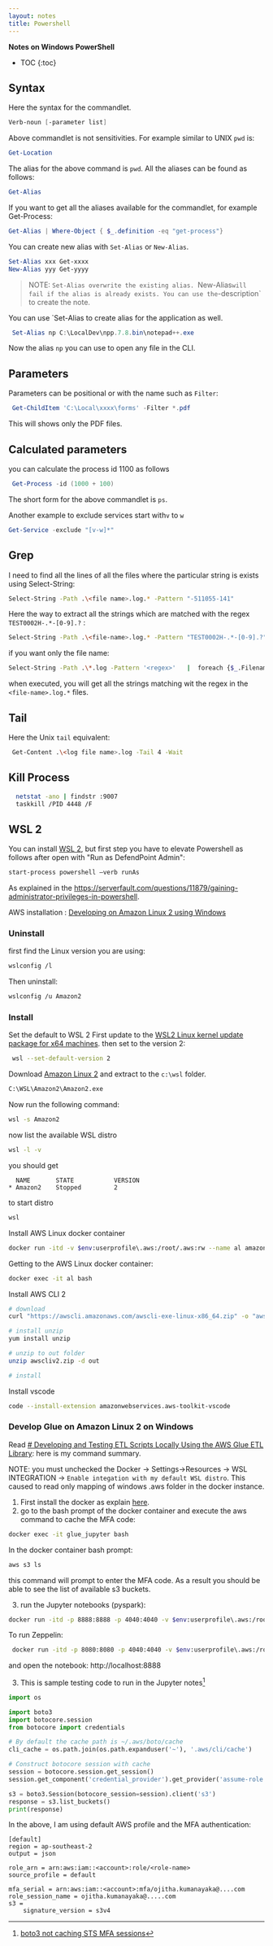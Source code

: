 ```yaml
---
layout: notes 
title: Powershell
---
```


**Notes on Windows PowerShell**

* TOC
{:toc}

## Syntax
Here the syntax for the commandlet.
```powershell
Verb-noun [-parameter list]
```
Above commandlet is not sensitivities.
For example similar to UNIX `pwd` is:
```powershell
Get-Location
```
The alias for the above command is `pwd`. All the aliases can be found as follows:
```powershell
Get-Alias
```
If you want to get all the aliases available for the commandlet, for example Get-Process:
```powershell
Get-Alias | Where-Object { $_.definition -eq "get-process"}
```
You can create new alias with `Set-Alias` or `New-Alias`.
```powershell
Set-Alias xxx Get-xxxx
New-Alias yyy Get-yyyy
```
> NOTE: `Set-Alias overwrite the existing alias. `New-Alias` will fail if the alias is already exists. You can use the `-description` to create the note.

You can use `Set-Alias to create alias for the application as well.
```powershell
 Set-Alias np C:\LocalDev\npp.7.8.bin\notepad++.exe
```
Now the alias `np` you can use to open any file in the CLI.



## Parameters

Parameters can be positional or with the name such as `Filter`:
```powershell
 Get-ChildItem 'C:\Local\xxxx\forms' -Filter *.pdf
```
 This will shows only the PDF files.
 
## Calculated parameters

you can calculate the process id 1100 as follows
```powershell
 Get-Process -id (1000 + 100)
```
The short form for the above commandlet is `ps`.

Another example to exclude services start with`v` to `w` 
```powershell
Get-Service -exclude "[v-w]*"
```

## Grep 
I need to find all the lines of all the files where the particular string is exists using Select-String:
```bash
Select-String -Path .\<file name>.log.* -Pattern "-511055-141"
```
Here the way to extract all the strings which are matched with the regex `TEST0002H-.*-[0-9].?` :
```bash
Select-String -Path .\<file-name>.log.* -Pattern "TEST0002H-.*-[0-9].?" -AllMatches |  % { $_.Matches } | % {$_.Value } | select -Unique
```
if you  want only the file name:
```bash
Select-String -Path .\*.log -Pattern '<regex>'   |  foreach {$_.Filename} | select -Unique
```
when executed, you will get all the strings matching wit the regex in the `<file-name>.log.*` files.

## Tail
Here the Unix `tail` equivalent:

```bash  
 Get-Content .\<log file name>.log -Tail 4 -Wait
 ```
 ## Kill Process

```bash
  netstat -ano | findstr :9007
  taskkill /PID 4448 /F
 ```


## WSL 2
You can install [WSL 2](https://docs.microsoft.com/en-us/windows/wsl/install-win10), but first step you have to elevate Powershell as follows after open with "Run as DefendPoint Admin":
```bash
start-process powershell –verb runAs
```
As explained in the https://serverfault.com/questions/11879/gaining-administrator-privileges-in-powershell.

AWS installation : [Developing on Amazon Linux 2 using Windows](https://aws.amazon.com/blogs/developer/developing-on-amazon-linux-2-using-windows/)
### Uninstall
first find the Linux version you are using:
```bash
wslconfig /l
```
Then uninstall:
```bash
wslconfig /u Amazon2
```
### Install
Set the default to WSL 2
First update to the [WSL2 Linux kernel update package for x64 machines](https://wslstorestorage.blob.core.windows.net/wslblob/wsl_update_x64.msi). then set to the version 2:
```bash
 wsl --set-default-version 2
```
Download [Amazon Linux 2](https://github.com/yosukes-dev/AmazonWSL/releases/download/2.0.20200722.0-update.2/Amazon2.zip) and extract to the `c:\wsl` folder.
```bash
C:\WSL\Amazon2\Amazon2.exe
``` 
Now run the following command:
```bash
wsl -s Amazon2
```
now list the available WSL distro
```bash
wsl -l -v
```
you should get
```
  NAME       STATE           VERSION
* Amazon2    Stopped         2
```
to start distro
```bash
wsl
```
Install AWS Linux docker container

```bash
docker run -itd -v $env:userprofile\.aws:/root/.aws:rw --name al amazonlinux bash
```

Getting to the AWS Linux docker container:

```bash
docker exec -it al bash
```

Install AWS CLI 2

```bash
# download
curl "https://awscli.amazonaws.com/awscli-exe-linux-x86_64.zip" -o "awscliv2.zip"

# install unzip
yum install unzip

# unzip to out folder
unzip awscliv2.zip -d out

# install


```
 
Install vscode 
```bash
code --install-extension amazonwebservices.aws-toolkit-vscode
```

### Develop Glue on Amazon Linux 2 on Windows

Read [# Developing and Testing ETL Scripts Locally Using the AWS Glue ETL Library](https://docs.aws.amazon.com/glue/latest/dg/aws-glue-programming-etl-libraries.html): here is my command summary.

NOTE: you must unchecked the Docker -> Settings->Resources -> WSL INTEGRATION -> `Enable integation with my default WSL distro`. This caused to read only mapping of windows .aws folder in the docker instance.

1. First install the docker as explain [here](https://docs.docker.com/docker-for-windows/wsl/).
2. go to the bash prompt of the docker container and execute the aws command to cache the MFA code:

```bash
docker exec -it glue_jupyter bash
```
In the docker container bash prompt:

```bash
aws s3 ls
```
this command will prompt to enter the MFA code. As a result you should be able to see the list of available s3 buckets.

3. run the Jupyter notebooks (pyspark):

```bash
docker run -itd -p 8888:8888 -p 4040:4040 -v $env:userprofile\.aws:/root/.aws:rw --name glue_jupyter amazon/aws-glue-libs:glue_libs_1.0.0_image_01 /home/jupyter/jupyter_start.sh
```
To run Zeppelin:

```bash
 docker run -itd -p 8080:8080 -p 4040:4040 -v $env:userprofile\.aws:/root/.aws:rw --name glue_zeppelin amazon/aws-glue-libs:glue_libs_1.0.0_image_01 /home/zeppelin/bin/zeppelin.sh
```

and open the notebook: http://localhost:8888

3. This is sample testing code to run in the Jupyter notes[^session]

```python
import os

import boto3
import botocore.session
from botocore import credentials

# By default the cache path is ~/.aws/boto/cache
cli_cache = os.path.join(os.path.expanduser('~'), '.aws/cli/cache')

# Construct botocore session with cache
session = botocore.session.get_session()
session.get_component('credential_provider').get_provider('assume-role').cache = credentials.JSONFileCache(cli_cache)

s3 = boto3.Session(botocore_session=session).client('s3')
response = s3.list_buckets()
print(response)
```

In the above, I am using default AWS profile and the MFA authentication:

```
[default]
region = ap-southeast-2
output = json

role_arn = arn:aws:iam::<account>:role/<role-name>
source_profile = default

mfa_serial = arn:aws:iam::<account>:mfa/ojitha.kumanayaka@....com
role_session_name = ojitha.kumanayaka@.....com
s3 = 
    signature_version = s3v4
```




[^session]: [boto3 not caching STS MFA sessions](https://github.com/boto/boto3/issues/1179)


<!--stackedit_data:
eyJoaXN0b3J5IjpbNTYxOTcwMzc2LC03NjEwODQ1MjMsLTIwNT
U4NTM3NzAsLTQ0ODg1NzI4OSwxODUzMzQ4MjIyLC0xNzg1NzU1
ODk4LC0xMjU2NDA2Nzg5LDgzMzg4MDA0NSwtMTQ2MTM3MDk0Ni
wtMTcxMzk0NzcyNSwtMTQxMDAxMDg0NywtMTY1NTc3MDE4Nywt
OTI3MTAzOTgsMzc4MDEzNzEzLC0xODA0MDY4ODU1LC05OTEyMD
kxNTIsLTE5ODk5OTcxMjUsMTY3NzQ4NzEyNSwtNDU3MTgyMTAw
LC0xMDk3NTcwNjYxXX0=
-->